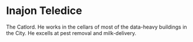 # Inajon Teledice

The Catlord. He works in the cellars of most of the data-heavy buildings in the City. He excells at pest removal and milk-delivery.

